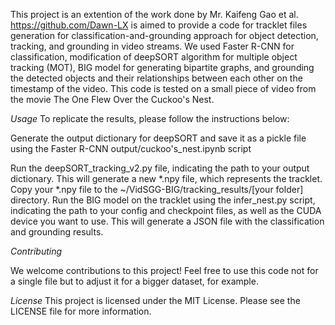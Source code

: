 This project is an extention of the work done by Mr. Kaifeng Gao et al. https://github.com/Dawn-LX
is aimed to provide a code for tracklet files generation for classification-and-grounding approach for object detection, tracking, and grounding in video streams. We used Faster R-CNN for classification, modification of deepSORT algorithm for multiple object tracking (MOT), BIG model for generating bipartite graphs, and grounding the detected objects and their relationships between each other on the timestamp of the video.
This code is tested on a small piece of video from the movie The One Flew Over the Cuckoo's Nest.

*Usage*
To replicate the results, please follow the instructions below:

Generate the output dictionary for deepSORT and save it as a pickle file using the Faster R-CNN output/cuckoo's_nest.ipynb script

Run the deepSORT_tracking_v2.py file, indicating the path to your output dictionary. This will generate a new *.npy file, which represents the tracklet.
Copy your *.npy file to the ~/VidSGG-BIG/tracking_results/[your folder] directory.
Run the BIG model on the tracklet using the infer_nest.py script, indicating the path to your config and checkpoint files, as well as the CUDA device you want to use. This will generate a JSON file with the classification and grounding results.

*Contributing*

We welcome contributions to this project! Feel free to use this code not for a single file but to adjust it for a bigger dataset, for example.

*License*
This project is licensed under the MIT License. Please see the LICENSE file for more information.





